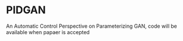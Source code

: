 # PIDGAN
An Automatic Control Perspective on Parameterizing GAN, code will be available when papaer is accepted
